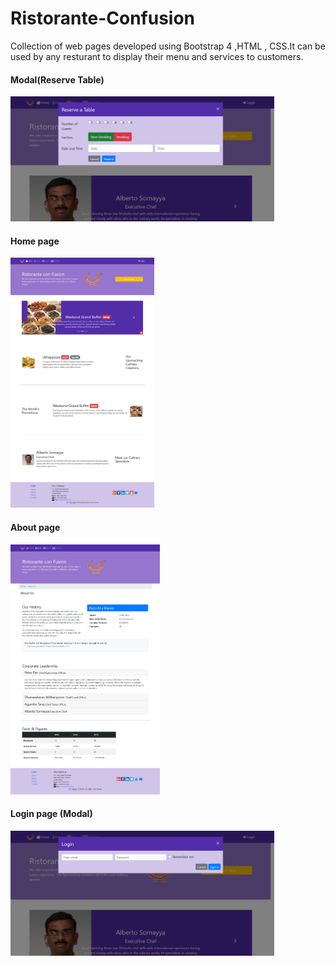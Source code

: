 # Ristorante-Confusion
Collection of web pages developed using Bootstrap 4 ,HTML , CSS.It can be used by any resturant to display their menu and services to customers.

#### Modal(Reserve Table)

<img src='Ristorante Con FusionReserve - localhost.png' height='200px'>

#### Home page

<img src='Ristorante Con FusionHome - localhost.png' height='400px'>

#### About page

<img src='Ristorante Con Fusion_ About Us - localhost.png' height='400px'>

#### Login page (Modal)

<img src='Ristorante Con Fusion Login- localhost.png' height='200px'>
